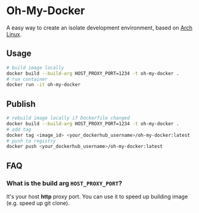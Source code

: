 # Oh-My-Docker

A easy way to create an isolate development environment, based on [Arch Linux](https://hub.docker.com/_/archlinux).

## Usage

```bash
# build image locally
docker build --build-arg HOST_PROXY_PORT=1234 -t oh-my-docker .
# run container
docker run -it oh-my-docker
```

## Publish

```bash
# rebuild image locally if Dockerfile changed
docker build --build-arg HOST_PROXY_PORT=1234 -t oh-my-docker .
# add tag
docker tag <image_id> <your_dockerhub_username>/oh-my-docker:latest
# push to registry
docker push <your_dockerhub_username>/oh-my-docker:latest
```

## FAQ

### What is the build arg `HOST_PROXY_PORT`?

It's your host **http** proxy port. You can use it to speed up building image (e.g. speed up git clone).
